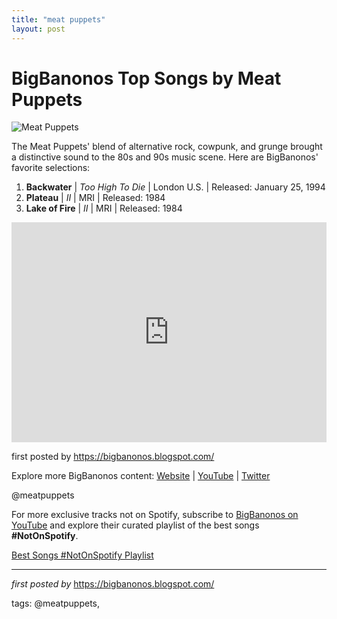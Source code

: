 ```yaml
---
title: "meat puppets"
layout: post
---
```

<h1>BigBanonos Top Songs by Meat Puppets</h1>
<img alt="Meat Puppets" src="https://images.squarespace-cdn.com/content/v1/61e0991b0234552782497323/24f70cb8-e111-4ee9-8150-39c9eb746dc4/Meat-Puppets.jpg" /> <p>The Meat Puppets' blend of alternative rock, cowpunk, and grunge brought a distinctive sound to the 80s and 90s music scene. Here are BigBanonos' favorite selections:</p> <ol> <li><strong>Backwater</strong> | <em>Too High To Die</em> | London U.S. | Released: January 25, 1994</li> <li><strong>Plateau</strong> | <em>II</em> | MRI | Released: 1984</li> <li><strong>Lake of Fire</strong> | <em>II</em> | MRI | Released: 1984</li>
</ol> <div> <iframe src="https://open.spotify.com/embed/playlist/64uTptDoS5ITIrCFxJgjG6?utm_source=generator" width="100%" height="352" frameBorder="0" allowfullscreen="" allow="autoplay; clipboard-write; encrypted-media; fullscreen; picture-in-picture" loading="lazy"></iframe>
</div> <p>first posted by <a href="https://bigbanonos.blogspot.com/">https://bigbanonos.blogspot.com/</a></p> <div> <p>Explore more BigBanonos content: <a href="https://bigbanonos.blogspot.com/">Website</a> | <a href="https://www.youtube.com/@BigBanonos">YouTube</a> | <a href="https://x.com/bigbanonos">Twitter</a></p>
</div> <!--Tags-->
<p>@meatpuppets</p>


<!--Subscribe and Playlist Links-->
<div>
    <p>For more exclusive tracks not on Spotify, subscribe to <a href="https://www.youtube.com/@BigBanonos" target="_blank">BigBanonos on YouTube</a> and explore their curated playlist of the best songs <strong>#NotOnSpotify</strong>.</p>
    <p><a href="https://www.youtube.com/playlist?list=PLtuNtuTatqI0kFahUCbtbfenC_ET5O_tr" target="_blank">Best Songs #NotOnSpotify Playlist<br /></a></p></div>

<hr />

<p><em>first posted by</em> <a href="https://bigbanonos.blogspot.com/" rel="noopener" target="_new">https://bigbanonos.blogspot.com/</a></p>

<p>tags: @meatpuppets,</p>
